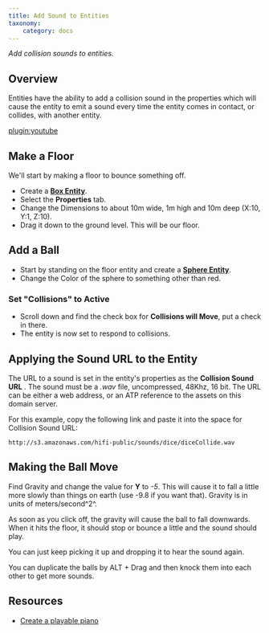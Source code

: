 ```yaml
---
title: Add Sound to Entities
taxonomy:
    category: docs
---
```


*Add collision sounds to entities.*

## Overview

Entities have the ability to add a collision sound in the properties which will cause the entity to emit a sound every time the entity comes in contact, or collides, with another entity.

[plugin:youtube](https://www.youtube.com/watch?v=NzgMjFOEEV4)

## Make a Floor

We'll start by making a floor to bounce something off.

- Create a [**Box Entity**](../box-and-sphere-entities).
- Select the **Properties** tab.
- Change the Dimensions to about 10m wide, 1m high and 10m deep (X:10, Y:1, Z:10).
- Drag it down to the ground level. This will be our floor.

## Add a Ball

- Start by standing on the floor entity and create a [**Sphere Entity**](../box-and-sphere-entities).
- Change the Color of the sphere to something other than red.

### Set "Collisions" to Active

- Scroll down and find the check box for **Collisions will Move**, put a check in there.
- The entity is now set to respond to collisions.

## Applying the Sound URL to the Entity

The URL to a sound is set in the entity's properties as the **Collision Sound URL** . The sound must be a *.wav* file, uncompressed, 48Khz, 16 bit. The URL can be either a web address, or an ATP reference to the assets on this domain server.

For this example, copy the following link and paste it into the space for Collision Sound URL:

```
http://s3.amazonaws.com/hifi-public/sounds/dice/diceCollide.wav
```

## Making the Ball Move

Find Gravity and change the value for **Y** to *-5*. This will cause it to fall a little more slowly than things on earth (use -9.8 if you want that). Gravity is in units of meters/second^2^.

As soon as you click off, the gravity will cause the ball to fall downwards. When it hits the floor, it should stop or bounce a little and the sound should play.

You can just keep picking it up and dropping it to hear the sound again.

You can duplicate the balls by ALT + Drag and then knock them into each other to get more sounds.

## Resources

- [Create a playable piano](../../archives/create-a-playable-piano)


